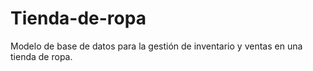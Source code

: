 # Tienda-de-ropa
Modelo de base de datos para la gestión de inventario y ventas en una tienda de ropa.
